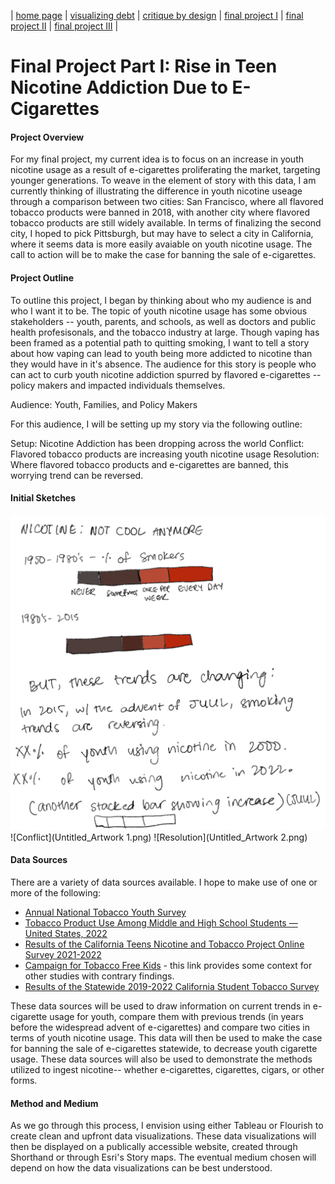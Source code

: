 | [home page](https://cmustudent.github.io/tswd-portfolio-templates/) | [visualizing debt](visualizing-government-debt) | [critique by design](critique-by-design) | [final project I](final-project-part-one) | [final project II](final-project-part-two) | [final project III](final-project-part-three) |

# Final Project Part I: Rise in Teen Nicotine Addiction Due to E-Cigarettes 

#### Project Overview
For my final project, my current idea is to focus on an increase in youth nicotine usage as a result of e-cigarettes proliferating the market, targeting younger generations. To weave in the element of story with this data, I am currently thinking of illustrating the difference in youth nicotine useage through a comparison between two cities: San Francisco, where all flavored tobacco products were banned in 2018, with another city where flavored tobacco products are still widely available. In terms of finalizing the second city, I hoped to pick Pittsburgh, but may have to select a city in California, where it seems data is more easily avaiable on youth nicotine usage. The call to action will be to make the case for banning the sale of e-cigarettes.

#### Project Outline 
To outline this project, I began by thinking about who my audience is and who I want it to be. The topic of youth nicotine usage has some obvious stakeholders -- youth, parents, and schools, as well as doctors and public health profesisonals, and the tobacco industry at large. Though vaping has been framed as a potential path to quitting smoking, I want to tell a story about how vaping can lead to youth being more addicted to nicotine than they would have in it's absence. The audience for this story is people who can act to curb youth nicotine addiction spurred by flavored e-cigarettes -- policy makers and impacted individuals themselves. 

Audience: Youth, Families, and Policy Makers

For this audience, I will be setting up my story via the following outline: 

Setup: Nicotine Addiction has been dropping across the world
Conflict: Flavored tobacco products are increasing youth nicotine usage
Resolution: Where flavored tobacco products and e-cigarettes are banned, this worrying trend can be reversed. 

#### Initial Sketches 
![Setup](Untitled_Artwork.png)
![Conflict](Untitled_Artwork 1.png)
![Resolution](Untitled_Artwork 2.png)
#### Data Sources
There are a variety of data sources available. I hope to make use of one or more of the following:
- [Annual National Tobacco Youth Survey](https://www.fda.gov/tobacco-products/youth-and-tobacco/results-annual-national-youth-tobacco-survey)
- [Tobacco Product Use Among Middle and High School Students — United States, 2022 ]([https://www.cdc.gov/mmwr/volumes/71/wr/mm7145a1.htm?s_cid=mm7145a1_w)
- [Results of the California Teens Nicotine and Tobacco Project Online Survey 2021-2022](https://www.cdph.ca.gov/Programs/CCDPHP/DCDIC/CTCB/CDPH%20Document%20Library/ResearchandEvaluation/FactsandFigures/TNTOnlineSurveyWave-1-Report-2022_06_16%20-ADA.pdf)
- [Campaign for Tobacco Free Kids](https://www.tobaccofreekids.org/assets/factsheets/0416.pdf) - this link provides some context for other studies with contrary findings. 
- [Results of the Statewide 2019-2022 California Student Tobacco Survey](https://www.cdph.ca.gov/Programs/CCDPHP/DCDIC/CTCB/CDPH%20Document%20Library/ResearchandEvaluation/FactsandFigures/2019-20CSTSBiennialReport_7-27-2021.pdf)

These data sources will be used to draw information on current trends in e-cigarette usage for youth, compare them with previous trends (in years before the widespread advent of e-cigarettes) and compare two cities in terms of youth nicotine usage. This data will then be used to make the case for banning the sale of e-cigarettes statewide, to decrease youth cigarette usage. These data sources will also be used to demonstrate the methods utilized to ingest nicotine-- whether e-cigarettes, cigarettes, cigars, or other forms. 

#### Method and Medium 
As we go through this process, I envision using either Tableau or Flourish to create clean and upfront data visualizations. These data visualizations will then be displayed on a publically accessible website, created through Shorthand or through Esri's Story maps. The eventual medium chosen will depend on how the data visualizations can be best understood. 



